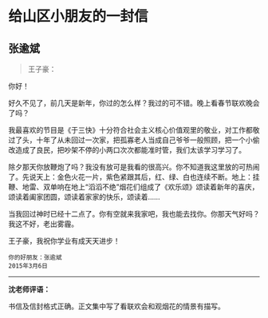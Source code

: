 # 给山区小朋友的一封信 #

## 张逾斌 ##

> 王子豪：
   
你好！
   
好久不见了，前几天是新年，你过的怎么样？我过的可不错。晚上看春节联欢晚会了吗？

我最喜欢的节目是《于三快》十分符合社会主义核心价值观里的敬业，对工作都敬过了头，十年了从未回过一次家，把孤寡老人当成自己爷爷一般照顾，把一个小偷改造成了良民，把吵架不停的小两口次次都能准时管，我们太该学习学习了。
   
除夕那天你放鞭炮了吗？我没有放可是我看的很高兴。你不知道我这里放的可热闹了。先说天上：金色火花一片，紫色紧跟其后，红、绿、白也连续不断。地上：挂鞭、地雷、双单响在地上“滔滔不绝”烟花们组成了《欢乐颂》颂读着新年的喜庆，颂读着阖家团圆，颂读着家家的快乐，颂读着……
   
当我回过神时已经十二点了。你有空就来我家吧，我也能去找你。你那天气好吗？我这不好，老出雾霾。
   
王子豪，我祝你学业有成天天进步！
                                                              
	你的好朋友：张逾斌
	2015年3月6日

-------------------------------------

**沈老师评语：**

书信及信封格式正确。正文集中写了看联欢会和观烟花的情景有描写。
            
